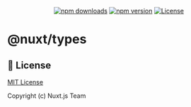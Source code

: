 <p align="center">
  <a href="https://npmjs.com/package/@nuxt/types"><img src="https://img.shields.io/npm/v/@nuxt/types.svg?style=flat-square" alt="npm downloads"></a>
  <a href="https://npmjs.com/package/@nuxt/types"><img src="https://img.shields.io/npm/dt/@nuxt/types.svg?style=flat-square" alt="npm version"></a>
  <a href="https://www.npmjs.com/package/@nuxt/types"><img src="https://img.shields.io/npm/l/@nuxt/types.svg?style=flat-square" alt="License"></a>
</p>

# @nuxt/types

## 📑 License

[MIT License](../../LICENSE)

Copyright (c) Nuxt.js Team
